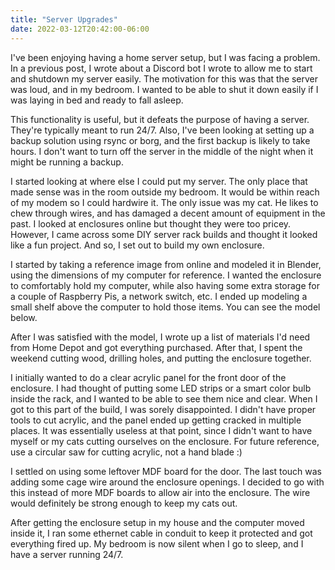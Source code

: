 ```yaml
---
title: "Server Upgrades"
date: 2022-03-12T20:42:00-06:00
---
```


I've been enjoying having a home server setup, but I was facing a problem. In a previous post, I wrote about a Discord bot I wrote to allow me to start and shutdown my server easily. The motivation for this was that the server was loud, and in my bedroom. I wanted to be able to shut it down easily if I was laying in bed and ready to fall asleep.

This functionality is useful, but it defeats the purpose of having a server. They're typically meant to run 24/7. Also, I've been looking at setting up a backup solution using rsync or borg, and the first backup is likely to take hours. I don't want to turn off the server in the middle of the night when it might be running a backup.

I started looking at where else I could put my server. The only place that made sense was in the room outside my bedroom. It would be within reach of my modem so I could hardwire it. The only issue was my cat. He likes to chew through wires, and has damaged a decent amount of equipment in the past. I looked at enclosures online but thought they were too pricey. However, I came across some DIY server rack builds and thought it looked like a fun project. And so, I set out to build my own enclosure.

I started by taking a reference image from online and modeled it in Blender, using the dimensions of my computer for reference. I wanted the enclosure to comfortably hold my computer, while also having some extra storage for a couple of Raspberry Pis, a network switch, etc. I ended up modeling a small shelf above the computer to hold those items. You can see the model below.

After I was satisfied with the model, I wrote up a list of materials I'd need from Home Depot and got everything purchased. After that, I spent the weekend cutting wood, drilling holes, and putting the enclosure together.

I initially wanted to do a clear acrylic panel for the front door of the enclosure. I had thought of putting some LED strips or a smart color bulb inside the rack, and I wanted to be able to see them nice and clear. When I got to this part of the build, I was sorely disappointed. I didn't have proper tools to cut acrylic, and the panel ended up getting cracked in multiple places. It was essentially useless at that point, since I didn't want to have myself or my cats cutting ourselves on the enclosure. For future reference, use a circular saw for cutting acrylic, not a hand blade :)

I settled on using some leftover MDF board for the door. The last touch was adding some cage wire around the enclosure openings. I decided to go with this instead of more MDF boards to allow air into the enclosure. The wire would definitely be strong enough to keep my cats out.

After getting the enclosure setup in my house and the computer moved inside it, I ran some ethernet cable in conduit to keep it protected and got everything fired up. My bedroom is now silent when I go to sleep, and I have a server running 24/7.
